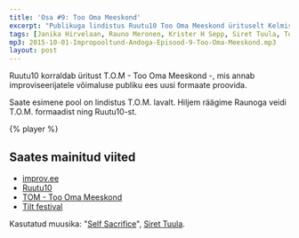 ```yaml
---
title: 'Osa #9: Too Oma Meeskond'
excerpt: "Publikuga lindistus Ruutu10 Too Oma Meeskond ürituselt Kelmis. Hiljem räägime Raunoga veidi T.O.M.-ist ning Ruutu10-st."
tags: [Janika Hirvelaan, Rauno Meronen, Krister H Sepp, Siret Tuula, Toivo Värbu]
mp3: 2015-10-01-Impropooltund-Andoga-Episood-9-Too-Oma-Meeskond.mp3
layout: post
---
```


Ruutu10 korraldab üritust T.O.M - Too Oma Meeskond -, mis annab improviseerijatele võimaluse publiku ees uusi formaate proovida.

Saate esimene pool on lindistus T.O.M. lavalt. Hiljem räägime Raunoga veidi T.O.M. formaadist ning Ruutu10-st.

{% player %}

## Saates mainitud viited

- [improv.ee](http://improv.ee)
- [Ruutu10](http://ruutu10.ee)
- [TOM - Too Oma Meeskond](https://www.facebook.com/events/1629241343960094/)
- [Tilt festival](http://improfestival.ee)

Kasutatud muusika: "[Self Sacrifice](https://www.youtube.com/watch?v=LjjgHJSVhEg)", [Siret Tuula](https://www.facebook.com/siretest?fref=ts).